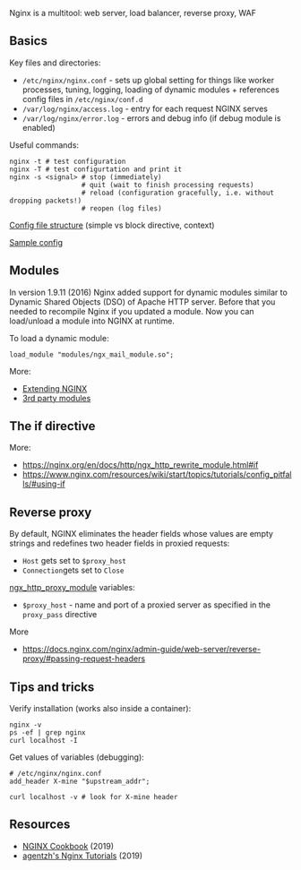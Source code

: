 Nginx is a multitool: web server, load balancer, reverse proxy, WAF

## Basics

Key files and directories:

* `/etc/nginx/nginx.conf` - sets up global setting for things like worker processes, tuning, logging, loading of dynamic modules + references config files in `/etc/nginx/conf.d`
* `/var/log/nginx/access.log` - entry for each request NGINX serves
* `/var/log/nginx/error.log` - errors and debug info (if debug module is enabled)

Useful commands:

```
nginx -t # test configuration
nginx -T # test configurtation and print it
nginx -s <signal> # stop (immediately)
                  # quit (wait to finish processing requests)
                  # reload (configuration gracefully, i.e. without dropping packets!)
                  # reopen (log files) 
```

[Config file structure](https://nginx.org/en/docs/beginners_guide.html#conf_structure) (simple vs block directive, context)

[Sample config](https://www.nginx.com/resources/wiki/start/topics/examples/full/)

## Modules

In version 1.9.11 (2016) Nginx added support for dynamic modules similar to Dynamic Shared Objects (DSO) of Apache HTTP server. Before that you needed to recompile Nginx if you updated a module. Now you can load/unload a module into NGINX at runtime.

To load a dynamic module:

```
load_module "modules/ngx_mail_module.so";
```

More:

* [Extending NGINX](https://www.nginx.com/resources/wiki/extending/)
* [3rd party modules](https://www.nginx.com/resources/wiki/modules/)

## The if directive

More:

* https://nginx.org/en/docs/http/ngx_http_rewrite_module.html#if
* https://www.nginx.com/resources/wiki/start/topics/tutorials/config_pitfalls/#using-if

## Reverse proxy

By default, NGINX eliminates the header fields whose values are empty strings and redefines two header fields in proxied requests:

* `Host` gets set to `$proxy_host`
* `Connection`gets set to `Close`

[ngx_http_proxy_module](https://nginx.org/en/docs/http/ngx_http_proxy_module.html) variables:

* `$proxy_host` - name and port of a proxied server as specified in the `proxy_pass` directive

More

* https://docs.nginx.com/nginx/admin-guide/web-server/reverse-proxy/#passing-request-headers


## Tips and tricks

Verify installation (works also inside a container):

```
nginx -v
ps -ef | grep nginx
curl localhost -I
```

Get values of variables (debugging):

```
# /etc/nginx/nginx.conf
add_header X-mine "$upstream_addr";

curl localhost -v # look for X-mine header
```

## Resources

* [NGINX Cookbook](https://learning.oreilly.com/library/view/nginx-cookbook/9781492049098/) (2019)
* [agentzh's Nginx Tutorials](https://openresty.org/download/agentzh-nginx-tutorials-en.html) (2019)
